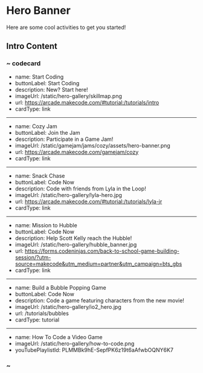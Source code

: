 # Hero Banner

Here are some cool activities to get you started!

## Intro Content

### ~ codecard
* name: Start Coding
* buttonLabel: Start Coding
* description: New? Start here!
* imageUrl: /static/hero-gallery/skillmap.png
* url: https://arcade.makecode.com/#tutorial:/tutorials/intro
* cardType: link
---
* name: Cozy Jam
* buttonLabel: Join the Jam
* description: Participate in a Game Jam!
* imageUrl: /static/gamejam/jams/cozy/assets/hero-banner.png
* url: https://arcade.makecode.com/gamejam/cozy
* cardType: link
---
* name: Snack Chase
* buttonLabel: Code Now
* description: Code with friends from Lyla in the Loop!
* imageUrl: /static/hero-gallery/lyla-hero.jpg
* url: https://arcade.makecode.com/#tutorial:/tutorials/lyla-jr
* cardType: link
---
* name: Mission to Hubble
* buttonLabel: Code Now
* description: Help Scott Kelly reach the Hubble!
* imageUrl: /static/hero-gallery/hubble_banner.jpg
* url: https://forms.codeninjas.com/back-to-school-game-building-session/?utm-source=makecode&utm_medium=partner&utm_campaign=bts_gbs
* cardType: link
---
* name: Build a Bubble Popping Game
* buttonLabel: Code Now
* description: Code a game featuring characters from the new movie!
* imageUrl: /static/hero-gallery/io2_hero.jpg
* url: /tutorials/bubbles
* cardType: tutorial
---
* name: How To Code a Video Game
* imageUrl: /static/hero-gallery/how-to-code.png
* youTubePlaylistId: PLMMBk9hE-SepfPK6z19t6aAfwbOQNY6K7


### ~
